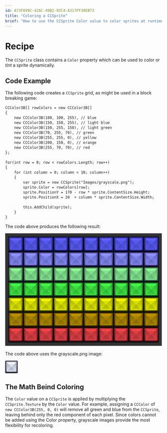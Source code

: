 ```yaml
---
id: A73F899C-42AC-49B2-93C4-A317FF38EB73
title: "Coloring a CCSprite"
brief: "How to use the CCSprite Color value to color sprites at runtime."
---
```



# Recipe

The `CCSprite` class contains a `Color` property which can be used to color or *tint* a sprite dynamically.

## Code Example

The following code creates a `CCSprite` grid, as might be used in a block breaking game:

```
CCColor3B[] rowColors = new CCColor3B[]
{
    new CCColor3B(100, 100, 255), // blue
    new CCColor3B(150, 150, 255), // light blue
    new CCColor3B(150, 255, 150), // light green
    new CCColor3B(70, 255, 70), // green
    new CCColor3B(255, 255, 0), // yellow
    new CCColor3B(200, 150, 0), // orange
    new CCColor3B(255, 70, 70), // red
};

for(int row = 0; row < rowColors.Length; row++)
{
    for (int column = 0; column < 10; column++)
    {
        var sprite = new CCSprite("Images/grayscale.png");
        sprite.Color = rowColors[row];
        sprite.PositionY = 170 - row * sprite.ContentSize.Height;
        sprite.PositionX = 20  + column * sprite.ContentSize.Width;

        this.AddChild(sprite);
    }
}
```

The code above produces the following result:

![](Images/coloredgrid.png)

The code above uses the grayscale.png image:

![](Images/grayscale.png)

## The Math Beind Coloring

The `Color` value on a `CCSprite` is applied by multiplying the `CCSprite.Texture` by the `Color` value. For example, assigning a `CCColor` of `new CCColor3B(255, 0, 0)` will remove all green and blue from the `CCSprite`, leaving behind only the red component of each pixel. Since colors cannot be added using the Color property, grayscale images provide the most flexibility for recoloring.
